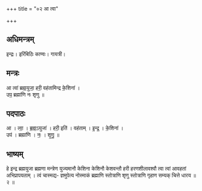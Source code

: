 +++
title = "०२ आ त्वा"

+++
## अधिमन्त्रम्
इन्द्रः। इरिंबिठिः काण्वः। गायत्री।

## मन्त्रः
आ त्वा॑ ब्रह्म॒युजा॒ हरी॒ वह॑तामिन्द्र के॒शिना॑ ।  
उप॒ ब्रह्मा॑णि नः शृणु ॥

## पदपाठः
आ । त्वा॒ । ब्र॒ह्म॒ऽयुजा॑ । हरी॒ इति॑ । वह॑ताम् । इ॒न्द्र॒ । के॒शिना॑ ।  
उप॑ । ब्रह्मा॑णि । नः॒ । शृ॒णु॒ ॥

## भाष्यम्
हे इन्द्र ब्रह्मयुजा ब्रह्मणा मन्त्रेण युज्यमानौ केशिना केशिनौ केशवन्तौ हरी हरणशीलावश्वौ त्वा त्वां आवहतां अभिप्रापयताम् । त्वं चास्मद्य- ज्ञमुपेत्य नोस्माकं ब्रह्माणि स्तोत्राणि शृणु स्तोत्राणि गृहाण सम्यक् चित्ते धारय ॥ २ ॥